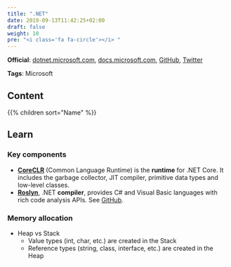 ```yaml
---
title: ".NET"
date: 2019-09-13T11:42:25+02:00
draft: false
weight: 10
pre: "<i class='fa fa-circle'></i> "
---
```


**Official**: [dotnet.microsoft.com](https://dotnet.microsoft.com/), [docs.microsoft.com](https://docs.microsoft.com/en-us/dotnet/), [GitHub](https://github.com/Microsoft), [Twitter](https://twitter.com/dotnet)

**Tags**: Microsoft

## Content

{{% children sort="Name" %}}

## Learn

### Key components

- [**CoreCLR**](https://github.com/dotnet/coreclr) (Common Language Runtime) is the **runtime** for .NET Core. It includes the garbage collector, JIT compiler, primitive data types and low-level classes.
- [**Roslyn**](https://docs.microsoft.com/en-us/dotnet/csharp/roslyn-sdk/), .NET **compiler**, provides C# and Visual Basic languages with rich code analysis APIs. See [GitHub](https://github.com/dotnet/roslyn).

### Memory allocation

- Heap vs Stack
  - Value types (int, char, etc.) are created in the Stack
  - Reference types (string, class, interface, etc.) are created in the Heap
